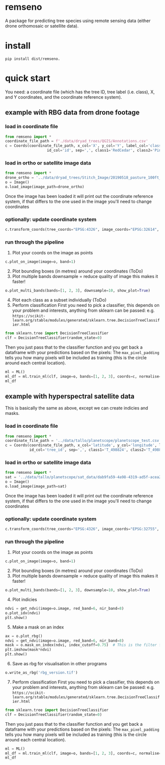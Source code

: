 # remseno

A package for predicting tree species using remote sensing data (either drone orthomosaic or satellite data).

# install

```
pip install dist/remseno.
```

# quick start
You need: a coordinate file (which has the tree ID, tree label (i.e. class), X, and Y coordinates, and the coordinate reference system).

## example with RBG data from drone footage

### load in coordinate file
```python
from remseno import *
coordinate_file_path = f'./data/dryad_trees/QGIS/Annotations.csv' 
c = Coords(coordinate_file_path, x_col='X', y_col='Y', label_col='class',
                   id_col='id', sep=',', class1='RedCedar', class2='Pine', crs="EPSG:4326")

```
### load in ortho or satellite image data

```python
from remseno import *
drone_ortho = '../data/dryad_trees/Stitch_Image/20190518_pasture_100ft_RGB_GCPs_Forest.tif'
o = Image()
o.load_image(image_path=drone_ortho)
```

Once the image has been loaded it will print out the coordinate reference system, if that differs to the one used in the 
image you'll need to change coordinates

### optionally: update coordinate system
```python
c.transform_coords(tree_coords="EPSG:4326", image_coords="EPSG:32614", plot=True)
```
### run through the pipeline

1. Plot your coords on the image as points
```python
c.plot_on_image(image=o, band=1)
```
2. Plot bounding boxes (in metres) around your coordinates
   (ToDo)
3. Plot multiple bands
downsample = reduce quality of image this makes it faster!
```python
o.plot_multi_bands(bands=[1, 2, 3], downsample=10, show_plot=True)
```
4. Plot each class as a subset individually (ToDo)
6. Perform classification
First you need to pick a classifier, this depends on your problem and interests, anything from sklearn can be passed:
e.g. `https://scikit-learn.org/stable/modules/generated/sklearn.tree.DecisionTreeClassifier.html`
```python
from sklearn.tree import DecisionTreeClassifier
clf = DecisionTreeClassifier(random_state=0)
```
Then you just pass that to the classifier function and you get back a dataframe with your predictions based on the pixels:
The `max_pixel_padding` tells you how many pixels will be included as training (this is the circle around each central location).
```python
ml = ML()
ml_df = ml.train_ml(clf, image=o, bands=[1, 2, 3], coords=c, normalise=True, max_pixel_padding=1)
ml_df
```

## example with hyperspectral satellite data
This is basically the same as above, except we can create indicies and masks.


### load in coordinate file
```python
from remseno import *
coordinate_file_path = '../data/tallo/planetscope/planetscope_test.csv'
c = Coords(coordinate_file_path, x_col='latitude', y_col='longitude', label_col='tree_id',
           id_col='tree_id', sep=',', class1='T_498824', class2='T_498824', crs="EPSG:4326")

```
### load in ortho or satellite image data

```python
from remseno import *
sat = '../data/tallo/planetscope/sat_data/dab9fa59-4a98-4319-ad5f-acea23bc6feb/PSScene/20230113_230924_81_241e_3B_AnalyticMS_SR_8b_clip.tif'
o = Image()
o.load_image(image_path=sat)
```

Once the image has been loaded it will print out the coordinate reference system, if that differs to the one used in the 
image you'll need to change coordinates

### optionally: update coordinate system
```python
c.transform_coords(tree_coords="EPSG:4326", image_coords="EPSG:32755", plot=True)
```
### run through the pipeline

1. Plot your coords on the image as points
```python
c.plot_on_image(image=o, band=1)
```
2. Plot bounding boxes (in metres) around your coordinates
   (ToDo)
3. Plot multiple bands
downsample = reduce quality of image this makes it faster!
```python
o.plot_multi_bands(bands=[1, 2, 3], downsample=10, show_plot=True)
```
4. Plot indicies
```python
ndvi = get_ndvi(image=o.image, red_band=6, nir_band=8)
o.plot_idx(ndvi)
plt.show()
```
5. Make a mask on an index
```python
ax = o.plot_rbg()
ndvi = get_ndvi(image=o.image, red_band=6, nir_band=8)
mask = o.mask_on_index(ndvi, index_cutoff=0.75)  # This is the filter for what to mask so anything < 0.75 will be masked
plt.imshow(mask*ndvi)
plt.show()
```
6. Save as rbg for visualisation in other programs
```python
o.write_as_rbg('rbg_version.tif')
```
7. Perform classification
First you need to pick a classifier, this depends on your problem and interests, anything from sklearn can be passed:
e.g. `https://scikit-learn.org/stable/modules/generated/sklearn.tree.DecisionTreeClassifier.html`
```python
from sklearn.tree import DecisionTreeClassifier
clf = DecisionTreeClassifier(random_state=0)
```
Then you just pass that to the classifier function and you get back a dataframe with your predictions based on the pixels:
The `max_pixel_padding` tells you how many pixels will be included as training (this is the circle around each central location).
```python
ml = ML()
ml_df = ml.train_ml(clf, image=o, bands=[1, 2, 3], coords=c, normalise=True, max_pixel_padding=1)
ml_df
```